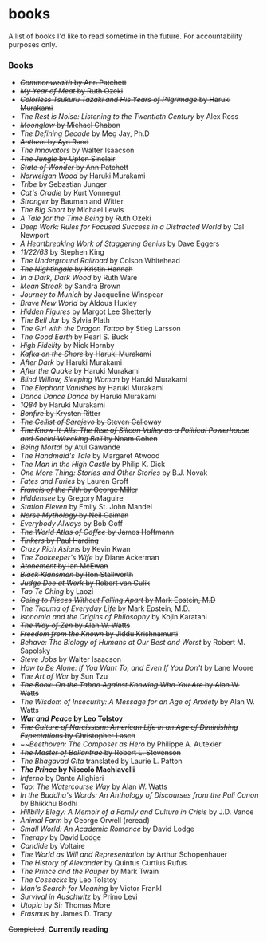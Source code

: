 # books

A list of books I'd like to read sometime in the future. For accountability purposes only.

### Books

* ~~_Commonwealth_ by Ann Patchett~~
* ~~_My Year of Meat_ by Ruth Ozeki~~
* ~~_Colorless Tsukuru Tazaki and His Years of Pilgrimage_ by Haruki Murakami~~
* _The Rest is Noise: Listening to the Twentieth Century_ by Alex Ross
* ~~_Moonglow_ by Michael Chabon~~
* _The Defining Decade_ by Meg Jay, Ph.D
* ~~_Anthem_ by Ayn Rand~~
* _The Innovators_ by Walter Isaacson
* ~~_The Jungle_ by Upton Sinclair~~
* ~~_State of Wonder_ by Ann Patchett~~
* _Norweigan Wood_ by Haruki Murakami
* _Tribe_ by Sebastian Junger
* _Cat's Cradle_ by Kurt Vonnegut
* _Stronger_ by Bauman and Witter
* _The Big Short_ by Michael Lewis
* _A Tale for the Time Being_ by Ruth Ozeki
* _Deep Work: Rules for Focused Success in a Distracted World_ by Cal Newport
* _A Heartbreaking Work of Staggering Genius_ by Dave Eggers
* _11/22/63_ by Stephen King
* _The Underground Railroad_ by Colson Whitehead
* ~~_The Nightingale_ by Kristin Hannah~~
* _In a Dark, Dark Wood_ by Ruth Ware
* _Mean Streak_ by Sandra Brown
* _Journey to Munich_ by Jacqueline Winspear
* _Brave New World_ by Aldous Huxley
* _Hidden Figures_ by Margot Lee Shetterly
* _The Bell Jar_ by Sylvia Plath
* _The Girl with the Dragon Tattoo_ by Stieg Larsson
* _The Good Earth_ by Pearl S. Buck
* _High Fidelity_ by Nick Hornby
* ~~_Kafka on the Shore_ by Haruki Murakami~~
* _After Dark_ by Haruki Murakami
* _After the Quake_ by Haruki Murakami
* _Blind Willow, Sleeping Woman_ by Haruki Murakami
* _The Elephant Vanishes_ by Haruki Murakami
* _Dance Dance Dance_ by Haruki Murakami
* _1Q84_ by Haruki Murakami
* ~~_Bonfire_ by Krysten Ritter~~
* ~~_The Cellist of Sarajevo_ by Steven Galloway~~
* ~~_The Know-It-Alls: The Rise of Silicon Valley as a Political Powerhouse and Social Wrecking Ball_ by Noam Cohen~~
* _Being Mortal_ by Atul Gawande
* _The Handmaid's Tale_ by Margaret Atwood
* _The Man in the High Castle_ by Philip K. Dick
* _One More Thing: Stories and Other Stories_ by B.J. Novak
* _Fates and Furies_ by Lauren Groff
* ~~_Francis of the Filth_ by George Miller~~
* _Hiddensee_ by Gregory Maguire
* _Station Eleven_ by Emily St. John Mandel
* ~~_Norse Mythology_ by Neil Gaiman~~
* _Everybody Always_ by Bob Goff
* ~~_The World Atlas of Coffee_ by James Hoffmann~~
* ~~_Tinkers_ by Paul Harding~~
* _Crazy Rich Asians_ by Kevin Kwan
* _The Zookeeper's Wife_ by Diane Ackerman
* ~~_Atonement_ by Ian McEwan~~
* ~~_Black Klansman_ by Ron Stallworth~~
* ~~_Judge Dee at Work_ by Robert van Gulik~~
* _Tao Te Ching_ by Laozi
* ~~_Going to Pieces Without Falling Apart_ by Mark Epstein, M.D~~
* _The Trauma of Everyday Life_ by Mark Epstein, M.D.
* _Isonomia and the Origins of Philosophy_ by Kojin Karatani
* ~~_The Way of Zen_ by Alan W. Watts~~
* ~~_Freedom from the Known_ by Jiddu Krishnamurti~~
* _Behave: The Biology of Humans at Our Best and Worst_ by Robert M. Sapolsky
* _Steve Jobs_ by Walter Isaacson
* _How to Be Alone: If You Want To, and Even If You Don't_ by Lane Moore
* _The Art of War_ by Sun Tzu
* ~~_The Book: On the Taboo Against Knowing Who You Are_ by Alan W. Watts~~
* _The Wisdom of Insecurity: A Message for an Age of Anxiety_ by Alan W. Watts
* **_War and Peace_ by Leo Tolstoy**
* ~~_The Culture of Narcissism: American Life in an Age of Diminishing Expectations_ by Christopher Lasch~~
* ~~_Beethoven: The Composer as Hero_ by Philippe A. Autexier
* ~~_The Master of Ballantrae_ by Robert L. Stevenson~~
* _The Bhagavad Gita_ translated by Laurie L. Patton
* **_The Prince_ by Niccolò Machiavelli**
* _Inferno_ by Dante Alighieri
* _Tao: The Watercourse Way_ by Alan W. Watts
* _In the Buddha's Words: An Anthology of Discourses from the Pali Canon_ by Bhikkhu Bodhi
* _Hillbilly Elegy: A Memoir of a Family and Culture in Crisis_ by J.D. Vance
* _Animal Farm_ by George Orwell (reread)
* _Small World: An Academic Romance_ by David Lodge
* _Therapy_ by David Lodge
* _Candide_ by Voltaire
* _The World as Will and Representation_ by Arthur Schopenhauer
* _The History of Alexander_ by Quintus Curtius Rufus
* _The Prince and the Pauper_ by Mark Twain
* _The Cossacks_ by Leo Tolstoy
* _Man's Search for Meaning_ by Victor Frankl
* _Survival in Auschwitz_ by Primo Levi
* _Utopia_ by Sir Thomas More
* _Erasmus_ by James D. Tracy

~~Completed~~, **Currently reading**
